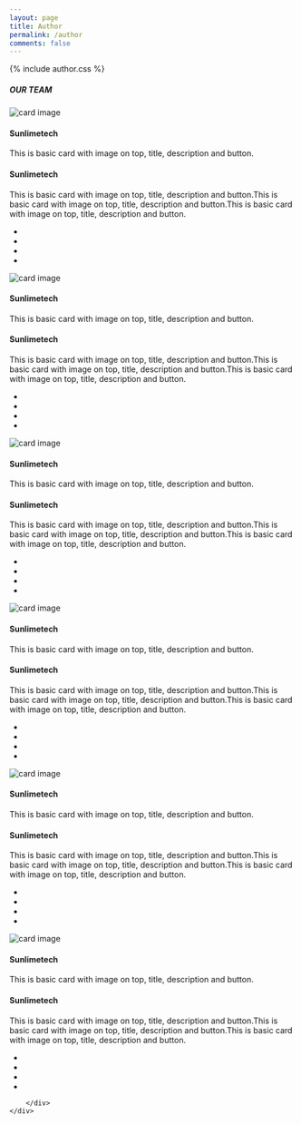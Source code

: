 ```yaml
---
layout: page
title: Author
permalink: /author
comments: false
---
```



<html lang="en">
<head>
  <link href="//maxcdn.bootstrapcdn.com/bootstrap/4.0.0/css/bootstrap.min.css" rel="stylesheet" id="bootstrap-css">
  <script src="//maxcdn.bootstrapcdn.com/bootstrap/4.0.0/js/bootstrap.min.js"></script>
  <script src="//cdnjs.cloudflare.com/ajax/libs/jquery/3.2.1/jquery.min.js"></script>
  {% include author.css %}
</head>
<body>

<!-- Team -->
<section id="team" class="pb-5">
    <div class="container">
        <h5 class="section-title h1">OUR TEAM</h5>
        <div class="row">
            <!-- Team member -->
            <div class="col-xs-12 col-sm-6 col-md-4">
                <div class="image-flip" >
                    <div class="mainflip flip-0">
                        <div class="frontside">
                            <div class="card">
                                <div class="card-body text-center">
                                    <p><img class=" img-fluid" src="https://sunlimetech.com/portfolio/boot4menu/assets/imgs/team/img_01.png" alt="card image"></p>
                                    <h4 class="card-title">Sunlimetech</h4>
                                    <p class="card-text">This is basic card with image on top, title, description and button.</p>
                                    <a href="https://www.fiverr.com/share/qb8D02" class="btn btn-primary btn-sm"><i class="fa fa-plus"></i></a>
                                </div>
                            </div>
                        </div>
                        <div class="backside">
                            <div class="card">
                                <div class="card-body text-center mt-4">
                                    <h4 class="card-title">Sunlimetech</h4>
                                    <p class="card-text">This is basic card with image on top, title, description and button.This is basic card with image on top, title, description and button.This is basic card with image on top, title, description and button.</p>
                                    <ul class="list-inline">
                                        <li class="list-inline-item">
                                            <a class="social-icon text-xs-center" target="_blank" href="https://www.fiverr.com/share/qb8D02">
                                                <i class="fa fa-facebook"></i>
                                            </a>
                                        </li>
                                        <li class="list-inline-item">
                                            <a class="social-icon text-xs-center" target="_blank" href="https://www.fiverr.com/share/qb8D02">
                                                <i class="fa fa-twitter"></i>
                                            </a>
                                        </li>
                                        <li class="list-inline-item">
                                            <a class="social-icon text-xs-center" target="_blank" href="https://www.fiverr.com/share/qb8D02">
                                                <i class="fa fa-skype"></i>
                                            </a>
                                        </li>
                                        <li class="list-inline-item">
                                            <a class="social-icon text-xs-center" target="_blank" href="https://www.fiverr.com/share/qb8D02">
                                                <i class="fa fa-google"></i>
                                            </a>
                                        </li>
                                    </ul>
                                </div>
                            </div>
                        </div>
                    </div>
                </div>
            </div>
            <!-- ./Team member -->
            <!-- Team member -->
            <div class="col-xs-12 col-sm-6 col-md-4">
                <div class="image-flip" ontouchstart="this.classList.toggle('hover');">
                    <div class="mainflip">
                        <div class="frontside">
                            <div class="card">
                                <div class="card-body text-center">
                                    <p><img class=" img-fluid" src="https://sunlimetech.com/portfolio/boot4menu/assets/imgs/team/img_02.png" alt="card image"></p>
                                    <h4 class="card-title">Sunlimetech</h4>
                                    <p class="card-text">This is basic card with image on top, title, description and button.</p>
                                    <a href="https://www.fiverr.com/share/qb8D02" class="btn btn-primary btn-sm"><i class="fa fa-plus"></i></a>
                                </div>
                            </div>
                        </div>
                        <div class="backside">
                            <div class="card">
                                <div class="card-body text-center mt-4">
                                    <h4 class="card-title">Sunlimetech</h4>
                                    <p class="card-text">This is basic card with image on top, title, description and button.This is basic card with image on top, title, description and button.This is basic card with image on top, title, description and button.</p>
                                    <ul class="list-inline">
                                        <li class="list-inline-item">
                                            <a class="social-icon text-xs-center" target="_blank" href="https://www.fiverr.com/share/qb8D02">
                                                <i class="fa fa-facebook"></i>
                                            </a>
                                        </li>
                                        <li class="list-inline-item">
                                            <a class="social-icon text-xs-center" target="_blank" href="https://www.fiverr.com/share/qb8D02">
                                                <i class="fa fa-twitter"></i>
                                            </a>
                                        </li>
                                        <li class="list-inline-item">
                                            <a class="social-icon text-xs-center" target="_blank" href="https://www.fiverr.com/share/qb8D02">
                                                <i class="fa fa-skype"></i>
                                            </a>
                                        </li>
                                        <li class="list-inline-item">
                                            <a class="social-icon text-xs-center" target="_blank" href="https://www.fiverr.com/share/qb8D02">
                                                <i class="fa fa-google"></i>
                                            </a>
                                        </li>
                                    </ul>
                                </div>
                            </div>
                        </div>
                    </div>
                </div>
            </div>
            <!-- ./Team member -->
            <!-- Team member -->
            <div class="col-xs-12 col-sm-6 col-md-4">
                <div class="image-flip" ontouchstart="this.classList.toggle('hover');">
                    <div class="mainflip">
                        <div class="frontside">
                            <div class="card">
                                <div class="card-body text-center">
                                    <p><img class=" img-fluid" src="https://sunlimetech.com/portfolio/boot4menu/assets/imgs/team/img_03.png" alt="card image"></p>
                                    <h4 class="card-title">Sunlimetech</h4>
                                    <p class="card-text">This is basic card with image on top, title, description and button.</p>
                                    <a href="https://www.fiverr.com/share/qb8D02" class="btn btn-primary btn-sm"><i class="fa fa-plus"></i></a>
                                </div>
                            </div>
                        </div>
                        <div class="backside">
                            <div class="card">
                                <div class="card-body text-center mt-4">
                                    <h4 class="card-title">Sunlimetech</h4>
                                    <p class="card-text">This is basic card with image on top, title, description and button.This is basic card with image on top, title, description and button.This is basic card with image on top, title, description and button.</p>
                                    <ul class="list-inline">
                                        <li class="list-inline-item">
                                            <a class="social-icon text-xs-center" target="_blank" href="https://www.fiverr.com/share/qb8D02">
                                                <i class="fa fa-facebook"></i>
                                            </a>
                                        </li>
                                        <li class="list-inline-item">
                                            <a class="social-icon text-xs-center" target="_blank" href="https://www.fiverr.com/share/qb8D02">
                                                <i class="fa fa-twitter"></i>
                                            </a>
                                        </li>
                                        <li class="list-inline-item">
                                            <a class="social-icon text-xs-center" target="_blank" href="https://www.fiverr.com/share/qb8D02">
                                                <i class="fa fa-skype"></i>
                                            </a>
                                        </li>
                                        <li class="list-inline-item">
                                            <a class="social-icon text-xs-center" target="_blank" href="https://www.fiverr.com/share/qb8D02">
                                                <i class="fa fa-google"></i>
                                            </a>
                                        </li>
                                    </ul>
                                </div>
                            </div>
                        </div>
                    </div>
                </div>
            </div>
            <!-- ./Team member -->
            <!-- Team member -->
            <div class="col-xs-12 col-sm-6 col-md-4">
                <div class="image-flip" ontouchstart="this.classList.toggle('hover');">
                    <div class="mainflip">
                        <div class="frontside">
                            <div class="card">
                                <div class="card-body text-center">
                                    <p><img class=" img-fluid" src="https://sunlimetech.com/portfolio/boot4menu/assets/imgs/team/img_04.jpg" alt="card image"></p>
                                    <h4 class="card-title">Sunlimetech</h4>
                                    <p class="card-text">This is basic card with image on top, title, description and button.</p>
                                    <a href="https://www.fiverr.com/share/qb8D02" class="btn btn-primary btn-sm"><i class="fa fa-plus"></i></a>
                                </div>
                            </div>
                        </div>
                        <div class="backside">
                            <div class="card">
                                <div class="card-body text-center mt-4">
                                    <h4 class="card-title">Sunlimetech</h4>
                                    <p class="card-text">This is basic card with image on top, title, description and button.This is basic card with image on top, title, description and button.This is basic card with image on top, title, description and button.</p>
                                    <ul class="list-inline">
                                        <li class="list-inline-item">
                                            <a class="social-icon text-xs-center" target="_blank" href="https://www.fiverr.com/share/qb8D02">
                                                <i class="fa fa-facebook"></i>
                                            </a>
                                        </li>
                                        <li class="list-inline-item">
                                            <a class="social-icon text-xs-center" target="_blank" href="https://www.fiverr.com/share/qb8D02">
                                                <i class="fa fa-twitter"></i>
                                            </a>
                                        </li>
                                        <li class="list-inline-item">
                                            <a class="social-icon text-xs-center" target="_blank" href="https://www.fiverr.com/share/qb8D02">
                                                <i class="fa fa-skype"></i>
                                            </a>
                                        </li>
                                        <li class="list-inline-item">
                                            <a class="social-icon text-xs-center" target="_blank" href="https://www.fiverr.com/share/qb8D02">
                                                <i class="fa fa-google"></i>
                                            </a>
                                        </li>
                                    </ul>
                                </div>
                            </div>
                        </div>
                    </div>
                </div>
            </div>
            <!-- ./Team member -->
            <!-- Team member -->
            <div class="col-xs-12 col-sm-6 col-md-4">
                <div class="image-flip" ontouchstart="this.classList.toggle('hover');">
                    <div class="mainflip">
                        <div class="frontside">
                            <div class="card">
                                <div class="card-body text-center">
                                    <p><img class=" img-fluid" src="https://sunlimetech.com/portfolio/boot4menu/assets/imgs/team/img_05.png" alt="card image"></p>
                                    <h4 class="card-title">Sunlimetech</h4>
                                    <p class="card-text">This is basic card with image on top, title, description and button.</p>
                                    <a href="https://www.fiverr.com/share/qb8D02" class="btn btn-primary btn-sm"><i class="fa fa-plus"></i></a>
                                </div>
                            </div>
                        </div>
                        <div class="backside">
                            <div class="card">
                                <div class="card-body text-center mt-4">
                                    <h4 class="card-title">Sunlimetech</h4>
                                    <p class="card-text">This is basic card with image on top, title, description and button.This is basic card with image on top, title, description and button.This is basic card with image on top, title, description and button.</p>
                                    <ul class="list-inline">
                                        <li class="list-inline-item">
                                            <a class="social-icon text-xs-center" target="_blank" href="https://www.fiverr.com/share/qb8D02">
                                                <i class="fa fa-facebook"></i>
                                            </a>
                                        </li>
                                        <li class="list-inline-item">
                                            <a class="social-icon text-xs-center" target="_blank" href="https://www.fiverr.com/share/qb8D02">
                                                <i class="fa fa-twitter"></i>
                                            </a>
                                        </li>
                                        <li class="list-inline-item">
                                            <a class="social-icon text-xs-center" target="_blank" href="https://www.fiverr.com/share/qb8D02">
                                                <i class="fa fa-skype"></i>
                                            </a>
                                        </li>
                                        <li class="list-inline-item">
                                            <a class="social-icon text-xs-center" target="_blank" href="https://www.fiverr.com/share/qb8D02">
                                                <i class="fa fa-google"></i>
                                            </a>
                                        </li>
                                    </ul>
                                </div>
                            </div>
                        </div>
                    </div>
                </div>
            </div>
            <!-- ./Team member -->
            <!-- Team member -->
            <div class="col-xs-12 col-sm-6 col-md-4">
                <div class="image-flip" ontouchstart="this.classList.toggle('hover');">
                    <div class="mainflip">
                        <div class="frontside">
                            <div class="card">
                                <div class="card-body text-center">
                                    <p><img class=" img-fluid" src="https://sunlimetech.com/portfolio/boot4menu/assets/imgs/team/img_06.jpg" alt="card image"></p>
                                    <h4 class="card-title">Sunlimetech</h4>
                                    <p class="card-text">This is basic card with image on top, title, description and button.</p>
                                    <a href="https://www.fiverr.com/share/qb8D02" class="btn btn-primary btn-sm"><i class="fa fa-plus"></i></a>
                                </div>
                            </div>
                        </div>
                        <div class="backside">
                            <div class="card">
                                <div class="card-body text-center mt-4">
                                    <h4 class="card-title">Sunlimetech</h4>
                                    <p class="card-text">This is basic card with image on top, title, description and button.This is basic card with image on top, title, description and button.This is basic card with image on top, title, description and button.</p>
                                    <ul class="list-inline">
                                        <li class="list-inline-item">
                                            <a class="social-icon text-xs-center" target="_blank" href="https://www.fiverr.com/share/qb8D02">
                                                <i class="fa fa-facebook"></i>
                                            </a>
                                        </li>
                                        <li class="list-inline-item">
                                            <a class="social-icon text-xs-center" target="_blank" href="https://www.fiverr.com/share/qb8D02">
                                                <i class="fa fa-twitter"></i>
                                            </a>
                                        </li>
                                        <li class="list-inline-item">
                                            <a class="social-icon text-xs-center" target="_blank" href="https://www.fiverr.com/share/qb8D02">
                                                <i class="fa fa-skype"></i>
                                            </a>
                                        </li>
                                        <li class="list-inline-item">
                                            <a class="social-icon text-xs-center" target="_blank" href="https://www.fiverr.com/share/qb8D02">
                                                <i class="fa fa-google"></i>
                                            </a>
                                        </li>
                                    </ul>
                                </div>
                            </div>
                        </div>
                    </div>
                </div>
            </div>
            <!-- ./Team member -->

        </div>
    </div>
</section>
<!-- Team -->
    
</body>
</html>